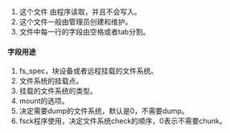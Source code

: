 1. 这个文件 由程序读取，并且不会写入。
2. 这个文件一般由管理员创建和维护。
3. 文件中每一行的字段由空格或者tab分割。

#### 字段用途
1. fs_spec，块设备或者远程挂载的文件系统。
2. 文件系统的挂载点。
3. 挂载的文件系统的类型。
4. mount的选项。
5. 决定需要dump的文件系统，默认是0，不需要dump。
6. fsck程序使用，决定文件系统check的顺序，0表示不需要chunk。
